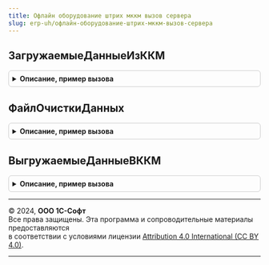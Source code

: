 ```yaml
---
title: Офлайн оборудование штрих мккм вызов сервера
slug: erp-uh/офлайн-оборудование-штрих-мккм-вызов-сервера
---
```



## ЗагружаемыеДанныеИзККМ
<details style="margin: 1em 0; padding: 0.5em; border: 1px solid #ccc; border-radius: 6px;">

<summary style="font-weight: bold; cursor: pointer;">Описание, пример вызова</summary>

```bsl

// Загружаемые данные из ККМ.
//
// Параметры:
//  ТекстСодержания - Строка -  Текст содержания
//  ВыходныеПараметры - Структура -Выходные параметры
//
// Возвращаемое значение:
//  Булево - Загружаемые данные из ККМ
Функция ЗагружаемыеДанныеИзККМ(ТекстСодержания, ВыходныеПараметры) Экспорт
```

Пример вызова
```bsl
Результат = ОфлайнОборудованиеШтрихМККМВызовСервера.ЗагружаемыеДанныеИзККМ(ТекстСодержания, ВыходныеПараметры) 
```
</details>

## ФайлОчисткиДанных
<details style="margin: 1em 0; padding: 0.5em; border: 1px solid #ccc; border-radius: 6px;">

<summary style="font-weight: bold; cursor: pointer;">Описание, пример вызова</summary>

```bsl

// Файл очистки данных.
//
// Возвращаемое значение:
//  ТекстовыйДокумент - Файл очистки данных
Функция ФайлОчисткиДанных() Экспорт
```

Пример вызова
```bsl
Результат = ОфлайнОборудованиеШтрихМККМВызовСервера.ФайлОчисткиДанных() 
```
</details>

## ВыгружаемыеДанныеВККМ
<details style="margin: 1em 0; padding: 0.5em; border: 1px solid #ccc; border-radius: 6px;">

<summary style="font-weight: bold; cursor: pointer;">Описание, пример вызова</summary>

```bsl

// Выгружаемые данные ВККМ.
//
// Параметры:
//  РасширеннаяВыгрузка - Булево - Расширенная выгрузка
//  ЧастичнаяВыгрузка - Булево - Частичная выгрузка
//  Товары - Массив - Товары
//  ФорматОбмена - Строка - Формат обмена
//  ВыходныеПараметры - Структура - Выходные параметры.
//
// Возвращаемое значение:
//  ТекстовыйДокумент - Выгружаемые данные ВККМ
Функция ВыгружаемыеДанныеВККМ(РасширеннаяВыгрузка, ЧастичнаяВыгрузка, Товары, ФорматОбмена, ВыходныеПараметры) Экспорт
```

Пример вызова
```bsl
Результат = ОфлайнОборудованиеШтрихМККМВызовСервера.ВыгружаемыеДанныеВККМ(РасширеннаяВыгрузка, ЧастичнаяВыгрузка, Товары, ФорматОбмена, ВыходныеПараметры) 
```
</details>

---

© 2024, **ООО 1С-Софт**  
Все права защищены. Эта программа и сопроводительные материалы предоставляются  
в соответствии с условиями лицензии [Attribution 4.0 International (CC BY 4.0)](https://creativecommons.org/licenses/by/4.0/legalcode).

---
